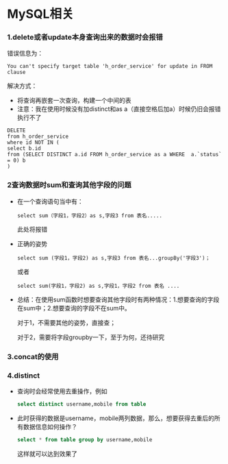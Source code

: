 # MySQL相关

### 1.delete或者update本身查询出来的数据时会报错

错误信息为：

```mysql
You can't specify target table 'h_order_service' for update in FROM clause
```

解决方式：

* 将查询再嵌套一次查询，构建一个中间的表
* 注意：我在使用时候没有加distinct和as a（直接空格后加a）时候仍旧会报错执行不了

```mysql
DELETE
from h_order_service 
where id NOT IN (
select b.id
from (SELECT DISTINCT a.id FROM h_order_service as a WHERE  a.`status` = 0) b
)
```

### 2查询数据时sum和查询其他字段的问题

* 在一个查询语句当中有：

  ```mysql
  select sum（字段1，字段2）as s,字段3 from 表名.....
  ```

  此处将报错

* 正确的姿势

  ```mysql
  select sum (字段1，字段2) as s,字段3 from 表名...groupBy('字段3')；
  ```

  或者

  ```mysql
  select sum(字段1，字段2) as s,字段1，字段2 from 表名 ....
  ```

* 总结：在使用sum函数时想要查询其他字段时有两种情况：1.想要查询的字段在sum中；2.想要查询的字段不在sum中。

  对于1，不需要其他的姿势，直接查；

  对于2，需要将字段groupby一下，至于为何，还待研究

### 3.concat的使用

### 4.distinct

* 查询时会经常使用去重操作，例如

  ```sql
  select distinct username,mobile from table 
  ```

* 此时获得的数据是username，mobile两列数据，那么，想要获得去重后的所有数据信息如何操作？

  ```sql
  select * from table group by username,mobile
  ```

  这样就可以达到效果了